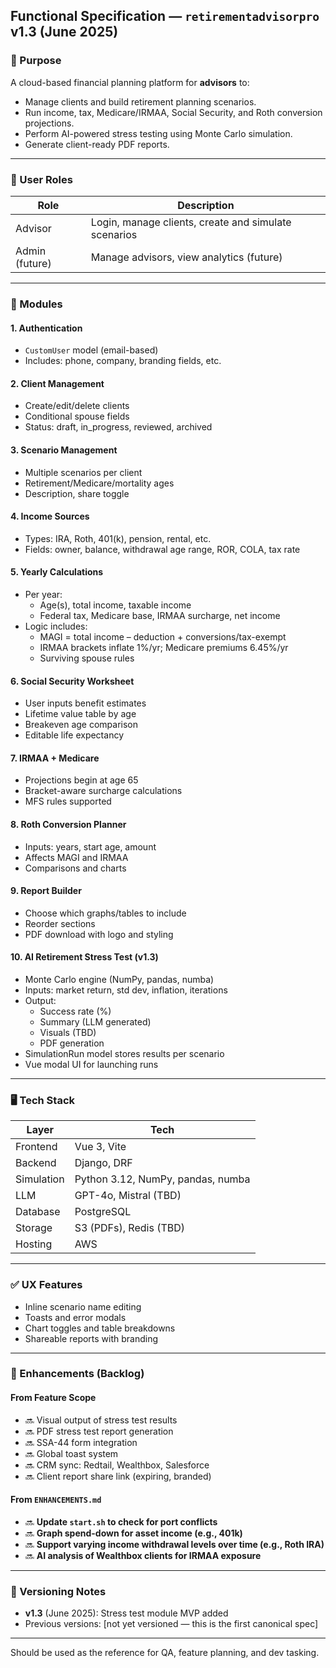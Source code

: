 
## Functional Specification — `retirementadvisorpro` v1.3 (June 2025)

### 🎯 Purpose
A cloud-based financial planning platform for **advisors** to:
- Manage clients and build retirement planning scenarios.
- Run income, tax, Medicare/IRMAA, Social Security, and Roth conversion projections.
- Perform AI-powered stress testing using Monte Carlo simulation.
- Generate client-ready PDF reports.

---

### 🔐 User Roles
| Role     | Description |
|----------|-------------|
| Advisor  | Login, manage clients, create and simulate scenarios |
| Admin (future) | Manage advisors, view analytics (future) |

---

### 🧱 Modules

#### 1. **Authentication**
- `CustomUser` model (email-based)
- Includes: phone, company, branding fields, etc.

#### 2. **Client Management**
- Create/edit/delete clients
- Conditional spouse fields
- Status: draft, in_progress, reviewed, archived

#### 3. **Scenario Management**
- Multiple scenarios per client
- Retirement/Medicare/mortality ages
- Description, share toggle

#### 4. **Income Sources**
- Types: IRA, Roth, 401(k), pension, rental, etc.
- Fields: owner, balance, withdrawal age range, ROR, COLA, tax rate

#### 5. **Yearly Calculations**
- Per year:
  - Age(s), total income, taxable income
  - Federal tax, Medicare base, IRMAA surcharge, net income
- Logic includes:
  - MAGI = total income – deduction + conversions/tax-exempt
  - IRMAA brackets inflate 1%/yr; Medicare premiums 6.45%/yr
  - Surviving spouse rules

#### 6. **Social Security Worksheet**
- User inputs benefit estimates
- Lifetime value table by age
- Breakeven age comparison
- Editable life expectancy

#### 7. **IRMAA + Medicare**
- Projections begin at age 65
- Bracket-aware surcharge calculations
- MFS rules supported

#### 8. **Roth Conversion Planner**
- Inputs: years, start age, amount
- Affects MAGI and IRMAA
- Comparisons and charts

#### 9. **Report Builder**
- Choose which graphs/tables to include
- Reorder sections
- PDF download with logo and styling

#### 10. **AI Retirement Stress Test (v1.3)**
- Monte Carlo engine (NumPy, pandas, numba)
- Inputs: market return, std dev, inflation, iterations
- Output:
  - Success rate (%)
  - Summary (LLM generated)
  - Visuals (TBD)
  - PDF generation
- SimulationRun model stores results per scenario
- Vue modal UI for launching runs

---

### 🖥️ Tech Stack
| Layer         | Tech                  |
|---------------|-----------------------|
| Frontend      | Vue 3, Vite           |
| Backend       | Django, DRF           |
| Simulation    | Python 3.12, NumPy, pandas, numba |
| LLM           | GPT-4o, Mistral (TBD) |
| Database      | PostgreSQL            |
| Storage       | S3 (PDFs), Redis (TBD)|
| Hosting       | AWS                   |

---

### ✅ UX Features
- Inline scenario name editing
- Toasts and error modals
- Chart toggles and table breakdowns
- Shareable reports with branding

---

### 📌 Enhancements (Backlog)

#### From Feature Scope
- 🔜 Visual output of stress test results
- 🔜 PDF stress test report generation
- 🔜 SSA-44 form integration
- 🔜 Global toast system
- 🔜 CRM sync: Redtail, Wealthbox, Salesforce
- 🔜 Client report share link (expiring, branded)

#### From `ENHANCEMENTS.md`
- 🔜 **Update `start.sh` to check for port conflicts**
- 🔜 **Graph spend-down for asset income (e.g., 401k)**
- 🔜 **Support varying income withdrawal levels over time (e.g., Roth IRA)**
- 🔜 **AI analysis of Wealthbox clients for IRMAA exposure**

---

### 📂 Versioning Notes
- **v1.3** (June 2025): Stress test module MVP added
- Previous versions: [not yet versioned — this is the first canonical spec]

---

Should be used as the reference for QA, feature planning, and dev tasking.
